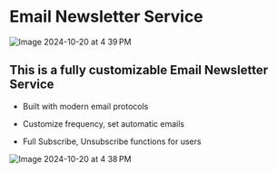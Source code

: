 # Email Newsletter Service

![Image 2024-10-20 at 4 39 PM](https://github.com/user-attachments/assets/a9329bb7-8a68-487b-bec0-9bb57e78bb75)


## This is a fully customizable Email Newsletter Service
- Built with modern email protocols

- Customize frequency, set automatic emails
- Full Subscribe, Unsubscribe functions for users

![Image 2024-10-20 at 4 38 PM](https://github.com/user-attachments/assets/b9f599db-649a-4907-a250-9b1a93b62e76)
